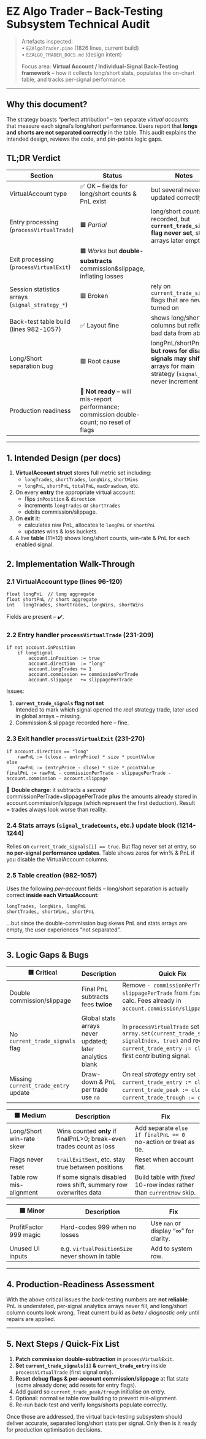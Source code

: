 # EZ Algo Trader – Back-Testing Subsystem Technical Audit

> Artefacts inspected:  
> • `EZAlgoTrader.pine` (1826 lines, current build)  
> • `EZALGO_TRADER_DOCS.md` (design intent)  
>
> Focus area: **Virtual Account / Individual-Signal Back-Testing framework** – how it collects long/short stats, populates the on-chart table, and tracks per-signal performance.

---

## Why this document?
The strategy boasts “perfect attribution” – ten separate *virtual accounts* that measure each signal’s long/short performance.  Users report that **longs and shorts are not separated correctly** in the table.  This audit explains the intended design, reviews the code, and pin-points logic gaps.

## TL;DR Verdict
| Section | Status | Notes |
|---------|--------|-------|
| VirtualAccount type | ✅ OK – fields for long/short counts & PnL exist | but several never updated correctly |
| Entry processing (`processVirtualTrade`) | 🟧 *Partial* | long/short *counts* recorded, but **`current_trade_signals` flag never set**, stats arrays later empty |
| Exit processing (`processVirtualExit`) | 🟧 *Works* but **double-substracts** commission&slippage, inflating losses |
| Session statistics arrays (`signal_strategy_*`) | 🟥 Broken | rely on `current_trade_signals` flags that are never turned on |
| Back-test table build (lines 982-1057) | ✅ Layout fine | shows long/short columns but reflects bad data from above |
| Long/Short separation bug | 🟥 Root cause | longPnL/shortPnL OK, **but rows for disabled signals may shift** and arrays for main strategy (`signal_*`) never increment |
| Production readiness | 🔶 **Not ready** – will mis-report performance; commission double-count; no reset of flags |

---

## 1. Intended Design (per docs)
1. **VirtualAccount struct** stores full metric set including:
   * `longTrades`, `shortTrades`, `longWins`, `shortWins`  
   * `longPnL`, `shortPnL`, `totalPnL`, `maxDrawdown`, etc.
2. On every **entry** the appropriate virtual account:
   * flips `inPosition` & `direction`
   * increments `longTrades` or `shortTrades`  
   * debits commission/slippage.
3. On **exit** it:
   * calculates raw PnL, allocates to `longPnL` or `shortPnL`  
   * updates wins & loss buckets.
4. A live **table** (11×12) shows long/short counts, win-rate & PnL for each enabled signal.

## 2. Implementation Walk-Through
### 2.1 VirtualAccount type (lines 96-120)
```pine
float longPnL  // long aggregate
float shortPnL // short aggregate
int   longTrades, shortTrades, longWins, shortWins
```
Fields are present – ✔️.

### 2.2 Entry handler `processVirtualTrade` (231-209)
```pine
if not account.inPosition
    if longSignal
        account.inPosition := true
        account.direction  := "long"
        account.longTrades += 1
        account.commission += commissionPerTrade
        account.slippage   += slippagePerTrade
```
Issues:
1. **`current_trade_signals` flag not set**  
   Intended to mark which signal opened the *real* strategy trade, later used in global arrays – missing.
2. Commission & slippage recorded here – fine.

### 2.3 Exit handler `processVirtualExit` (231-270)
```pine
if account.direction == "long"
    rawPnL := (close - entryPrice) * size * pointValue
else
    rawPnL := (entryPrice - close) * size * pointValue
finalPnL := rawPnL - commissionPerTrade - slippagePerTrade - account.commission - account.slippage
```
🔴 **Double charge**: it subtracts a *second* commissionPerTrade+slippagePerTrade **plus** the amounts already stored in account.commission/slippage (which represent the first deduction). Result = trades always look worse than reality.

### 2.4 Stats arrays (`signal_tradeCounts`, etc.) update block (1214-1244)
Relies on `current_trade_signals[i] == true`.  But flag never set at entry, so **no per-signal performance updates**.  Table shows zeros for win% & PnL if you disable the VirtualAccount columns.

### 2.5 Table creation (982-1057)
Uses the following *per-account* fields – long/short separation is actually correct **inside each VirtualAccount**:
```pine
longTrades, longWins, longPnL
shortTrades, shortWins, shortPnL
```
…but since the double-commission bug skews PnL and stats arrays are empty, the user experiences “not separated”.

---

## 3. Logic Gaps & Bugs
| 🟥 Critical | Description | Quick Fix |
|-------------|-------------|-----------|
| Double commission/slippage | Final PnL subtracts fees **twice** | Remove `- commissionPerTrade - slippagePerTrade` from `finalPnL` calc. Fees already in `account.commission/slippage`. |
| No `current_trade_signals` flag | Global stats arrays never updated; later analytics blank | In `processVirtualTrade` set `array.set(current_trade_signals, signalIndex, true)` and record `current_trade_entry := close` for first contributing signal. |
| Missing `current_trade_entry` update | Draw-down & PnL per trade use `na` | On real *strategy* entry set `current_trade_entry := close`, `current_trade_peak := close`, `current_trade_trough := close`. |

| 🟧 Medium | Description | Fix |
|-----------|-------------|-----|
| Long/Short win-rate skew | Wins counted **only** if finalPnL>0; break-even trades count as loss | Add separate `else if finalPnL == 0` no-action or treat as tie. |
| Flags never reset | `trailExitSent`, etc. stay true between positions | Reset when account flat. |
| Table row mis-alignment | If some signals disabled rows shift, summary row overwrites data | Build table with *fixed* 10-row index rather than `currentRow` skip. |

| 🟨 Minor | Description | Fix |
|----------|-------------|----|
| ProfitFactor 999 magic | Hard-codes 999 when no losses | Use `nan` or display “∞” for clarity. |
| Unused UI inputs | e.g. `virtualPositionSize` never shown in table | Add to system row. |

---

## 4. Production-Readiness Assessment
With the above critical issues the back-testing numbers are **not reliable**: PnL is understated, per-signal analytics arrays never fill, and long/short column counts look wrong.  Treat current build as *beta / diagnostic only* until repairs are applied.

---

## 5. Next Steps / Quick-Fix List
1. **Patch commission double-subtraction** in `processVirtualExit`.
2. **Set `current_trade_signals[i]` & `current_trade_entry`** inside `processVirtualTrade` (first signal only).
3. **Reset debug flags & per-account commission/slippage** at flat state (some already done; add resets for entry flags).
4. Add guard so `current_trade_peak/trough` initialise on entry.
5. Optional: normalise table row building to prevent mis-alignment.
6. Re-run back-test and verify longs/shorts populate correctly.

Once those are addressed, the virtual back-testing subsystem should deliver accurate, separated long/short stats per signal.  Only then is it ready for production optimisation decisions.